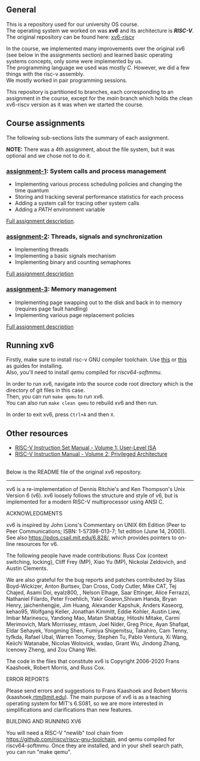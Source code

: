 ## General
This is a repository used for our university OS course.  
The operating system we worked on was **_xv6_** and its architecture is **_RISC-V_**.  
The original repository can be found here: [xv6-riscv](https://github.com/mit-pdos/xv6-riscv)

In the course, we implemented many improvements over the original xv6 (see below in the assignments section) and learned basic operating systems concepts, only some were implemented by us.  
The programming language we used was mostly _C_. However, we did a few things with the risc-v assembly.  
We mostly worked in pair programming sessions.

This repository is partitioned to branches, each corresponding to an assignment in the course, except for the *main* branch which holds the clean xv6-riscv version as it was when we started the course.

## Course assignments
The following sub-sections lists the summary of each assignment.  

**NOTE:** There was a 4th assignment, about the file system, but it was optional and we chose not to do it.

### [assignment-1](../../tree/assignment-1): System calls and process management
- Implementing various process scheduling policies and changing the  time quantum
- Storing and tracking several performance statistics for each process
- Adding a system call for tracing other system calls
- Adding a *PATH* environment variable

[Full assignment description](assignments-descriptions/assignment-1.pdf).

### [assignment-2](../../tree/assignment-2): Threads, signals and synchronization
- Implementing threads
- Implementing a basic signals mechanism
- Implementing binary and counting semaphores

[Full assignment description](assignments-descriptions/assignment-2.pdf)

### [assignment-3](../../tree/assignment-3): Memory management
- Implementing page swapping out to the disk and back in to memory (requires page fault handling)
- Implementing various page replacement policies

[Full assignment description](assignments-descriptions/assignment-3.pdf)

## Running xv6
Firstly, make sure to install risc-v GNU compiler toolchain. Use [this](https://pdos.csail.mit.edu/6.828/2019/tools.html) or [this](https://github.com/riscv/riscv-gnu-toolchain) as guides for installing.  
Also, you'll need to install _qemu_ compiled for _riscv64-softmmu_.

In order to run xv6, navigate into the source code root directory which is the directory of git files in this case.  
Then, you can run `make qemu` to run xv6.  
You can also run `make clean qemu` to rebuild xv6 and then run.

In order to exit xv6, press `Ctrl+A` and then `X`.

## Other resources
- [RISC-V Instruction Set Manual - Volume 1: User-Level ISA](https://riscv.org/wp-content/uploads/2017/05/riscv-spec-v2.2.pdf)
- [RISC-V Instruction Manual - Volume 2: Privileged Architecture](https://riscv.org/wp-content/uploads/2017/05/riscv-privileged-v1.10.pdf)

<br/>
Below is the README file of the original xv6 repository.

----

xv6 is a re-implementation of Dennis Ritchie's and Ken Thompson's Unix
Version 6 (v6).  xv6 loosely follows the structure and style of v6,
but is implemented for a modern RISC-V multiprocessor using ANSI C.

ACKNOWLEDGMENTS

xv6 is inspired by John Lions's Commentary on UNIX 6th Edition (Peer
to Peer Communications; ISBN: 1-57398-013-7; 1st edition (June 14,
2000)). See also https://pdos.csail.mit.edu/6.828/, which
provides pointers to on-line resources for v6.

The following people have made contributions: Russ Cox (context switching,
locking), Cliff Frey (MP), Xiao Yu (MP), Nickolai Zeldovich, and Austin
Clements.

We are also grateful for the bug reports and patches contributed by
Silas Boyd-Wickizer, Anton Burtsev, Dan Cross, Cody Cutler, Mike CAT,
Tej Chajed, Asami Doi, eyalz800, , Nelson Elhage, Saar Ettinger, Alice
Ferrazzi, Nathaniel Filardo, Peter Froehlich, Yakir Goaron,Shivam
Handa, Bryan Henry, jaichenhengjie, Jim Huang, Alexander Kapshuk,
Anders Kaseorg, kehao95, Wolfgang Keller, Jonathan Kimmitt, Eddie
Kohler, Austin Liew, Imbar Marinescu, Yandong Mao, Matan Shabtay,
Hitoshi Mitake, Carmi Merimovich, Mark Morrissey, mtasm, Joel Nider,
Greg Price, Ayan Shafqat, Eldar Sehayek, Yongming Shen, Fumiya
Shigemitsu, Takahiro, Cam Tenny, tyfkda, Rafael Ubal, Warren Toomey,
Stephen Tu, Pablo Ventura, Xi Wang, Keiichi Watanabe, Nicolas
Wolovick, wxdao, Grant Wu, Jindong Zhang, Icenowy Zheng, and Zou Chang
Wei.

The code in the files that constitute xv6 is
Copyright 2006-2020 Frans Kaashoek, Robert Morris, and Russ Cox.

ERROR REPORTS

Please send errors and suggestions to Frans Kaashoek and Robert Morris
(kaashoek,rtm@mit.edu). The main purpose of xv6 is as a teaching
operating system for MIT's 6.S081, so we are more interested in
simplifications and clarifications than new features.

BUILDING AND RUNNING XV6

You will need a RISC-V "newlib" tool chain from
https://github.com/riscv/riscv-gnu-toolchain, and qemu compiled for
riscv64-softmmu. Once they are installed, and in your shell
search path, you can run "make qemu".
